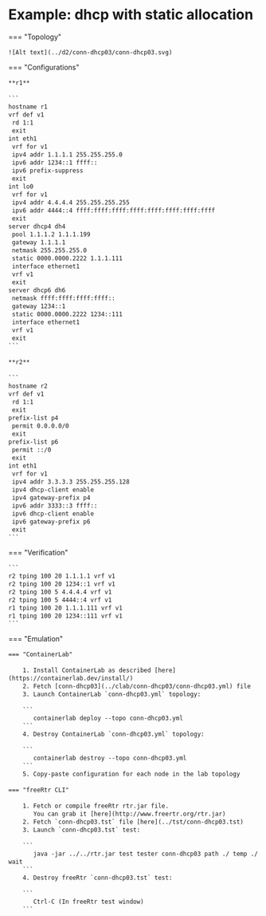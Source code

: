# Example: dhcp with static allocation

=== "Topology"

    ![Alt text](../d2/conn-dhcp03/conn-dhcp03.svg)

=== "Configurations"

    **r1**

    ```
    hostname r1
    vrf def v1
     rd 1:1
     exit
    int eth1
     vrf for v1
     ipv4 addr 1.1.1.1 255.255.255.0
     ipv6 addr 1234::1 ffff::
     ipv6 prefix-suppress
     exit
    int lo0
     vrf for v1
     ipv4 addr 4.4.4.4 255.255.255.255
     ipv6 addr 4444::4 ffff:ffff:ffff:ffff:ffff:ffff:ffff:ffff
     exit
    server dhcp4 dh4
     pool 1.1.1.2 1.1.1.199
     gateway 1.1.1.1
     netmask 255.255.255.0
     static 0000.0000.2222 1.1.1.111
     interface ethernet1
     vrf v1
     exit
    server dhcp6 dh6
     netmask ffff:ffff:ffff:ffff::
     gateway 1234::1
     static 0000.0000.2222 1234::111
     interface ethernet1
     vrf v1
     exit
    ```

    **r2**

    ```
    hostname r2
    vrf def v1
     rd 1:1
     exit
    prefix-list p4
     permit 0.0.0.0/0
     exit
    prefix-list p6
     permit ::/0
     exit
    int eth1
     vrf for v1
     ipv4 addr 3.3.3.3 255.255.255.128
     ipv4 dhcp-client enable
     ipv4 gateway-prefix p4
     ipv6 addr 3333::3 ffff::
     ipv6 dhcp-client enable
     ipv6 gateway-prefix p6
     exit
    ```

=== "Verification"

    ```
    r2 tping 100 20 1.1.1.1 vrf v1
    r2 tping 100 20 1234::1 vrf v1
    r2 tping 100 5 4.4.4.4 vrf v1
    r2 tping 100 5 4444::4 vrf v1
    r1 tping 100 20 1.1.1.111 vrf v1
    r1 tping 100 20 1234::111 vrf v1
    ```

=== "Emulation"

    === "ContainerLab"

        1. Install ContainerLab as described [here](https://containerlab.dev/install/)  
        2. Fetch [conn-dhcp03](../clab/conn-dhcp03/conn-dhcp03.yml) file  
        3. Launch ContainerLab `conn-dhcp03.yml` topology:  

        ```
           containerlab deploy --topo conn-dhcp03.yml  
        ```
        4. Destroy ContainerLab `conn-dhcp03.yml` topology:  

        ```
           containerlab destroy --topo conn-dhcp03.yml  
        ```
        5. Copy-paste configuration for each node in the lab topology

    === "freeRtr CLI"

        1. Fetch or compile freeRtr rtr.jar file.  
           You can grab it [here](http://www.freertr.org/rtr.jar)  
        2. Fetch `conn-dhcp03.tst` file [here](../tst/conn-dhcp03.tst)  
        3. Launch `conn-dhcp03.tst` test:  

        ```
           java -jar ../../rtr.jar test tester conn-dhcp03 path ./ temp ./ wait
        ```
        4. Destroy freeRtr `conn-dhcp03.tst` test:  

        ```
           Ctrl-C (In freeRtr test window)
        ```

